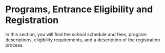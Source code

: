 # Programs, Entrance Eligibility and Registration

In this section, you will find the school schedule and fees, program descriptions, eligibility
requirements, and a description of the registration process.